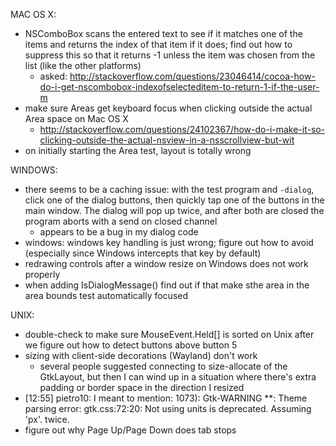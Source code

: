 MAC OS X:
- NSComboBox scans the entered text to see if it matches one of the items and returns the index of that item if it does; find out how to suppress this so that it returns -1 unless the item was chosen from the list (like the other platforms)
	- asked: http://stackoverflow.com/questions/23046414/cocoa-how-do-i-get-nscombobox-indexofselecteditem-to-return-1-if-the-user-m
- make sure Areas get keyboard focus when clicking outside the actual Area space on Mac OS X
	- http://stackoverflow.com/questions/24102367/how-do-i-make-it-so-clicking-outside-the-actual-nsview-in-a-nsscrollview-but-wit
- on initially starting the Area test, layout is totally wrong

WINDOWS:
- there seems to be a caching issue: with the test program and `-dialog`, click one of the dialog buttons, then quickly tap one of the buttons in the main window. The dialog will pop up twice, and after both are closed the program aborts with a send on closed channel
	- appears to be a bug in my dialog code
- windows: windows key handling is just wrong; figure out how to avoid (especially since Windows intercepts that key by default)
- redrawing controls after a window resize on Windows does not work properly
- when adding IsDialogMessage() find out if that make sthe area in the area bounds test automatically focused

UNIX:
- double-check to make sure MouseEvent.Held[] is sorted on Unix after we figure out how to detect buttons above button 5
- sizing with client-side decorations (Wayland) don't work
	- several people suggested connecting to size-allocate of the GtkLayout, but then I can wind up in a situation where there's extra padding or border space in the direction I resized
- [12:55] <myklgo> pietro10: I meant to mention: 1073): Gtk-WARNING **: Theme parsing error: gtk.css:72:20: Not using units is deprecated. Assuming 'px'.    twice.
- figure out why Page Up/Page Down does tab stops
